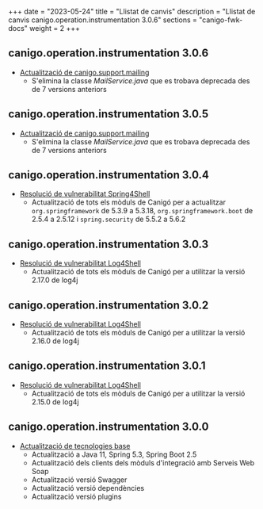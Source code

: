 +++
date        = "2023-05-24"
title       = "Llistat de canvis"
description = "Llistat de canvis canigo.operation.instrumentation 3.0.6"
sections    = "canigo-fwk-docs"
weight		= 2
+++

## canigo.operation.instrumentation 3.0.6

- [Actualització de canigo.support.mailing](/noticies/2022-06-13-CAN-actualitzacio-canigo-mailing-3_0_5/)
   - S'elimina la classe *MailService.java* que es trobava deprecada des de 7 versions anteriors

## canigo.operation.instrumentation 3.0.5

- [Actualització de canigo.support.mailing](/noticies/2022-06-13-CAN-actualitzacio-canigo-mailing-3_0_5/)
   - S'elimina la classe *MailService.java* que es trobava deprecada des de 7 versions anteriors

## canigo.operation.instrumentation 3.0.4

- [Resolució de vulnerabilitat Spring4Shell](/noticies/2022-04-13-CAN-actualitzacio-canigo-3_6_4/)
   - Actualització de tots els mòduls de Canigó per a actualitzar `org.springframework` de 5.3.9 a 5.3.18,
   `org.springframework.boot` de 2.5.4 a 2.5.12 i `spring.security` de 5.5.2 a 5.6.2

## canigo.operation.instrumentation 3.0.3

- [Resolució de vulnerabilitat Log4Shell](/noticies/2021-12-27-CAN-actualitzacio-canigo-3_4_9_3_6_3/)
   - Actualització de tots els mòduls de Canigó per a utilitzar la versió 2.17.0 de log4j

## canigo.operation.instrumentation 3.0.2

- [Resolució de vulnerabilitat Log4Shell](/noticies/2021-12-17-CAN-actualitzacio-canigo-3_4_8_3_6_2/)
   - Actualització de tots els mòduls de Canigó per a utilitzar la versió 2.16.0 de log4j

## canigo.operation.instrumentation 3.0.1

- [Resolució de vulnerabilitat Log4Shell](/noticies/2021-12-13-CAN-actualitzacio-canigo-3_4_7_3_6_1/)
   - Actualització de tots els mòduls de Canigó per a utilitzar la versió 2.15.0 de log4j

## canigo.operation.instrumentation 3.0.0

- [Actualització de tecnologies base](/noticies/2021-10-25-CAN-actualitzacio-canigo-3_6_0/)
   - Actualització a Java 11, Spring 5.3, Spring Boot 2.5
   - Actualització dels clients dels mòduls d'integració amb Serveis Web Soap
   - Actualització versió Swagger
   - Actualització versió dependències
   - Actualització versió plugins